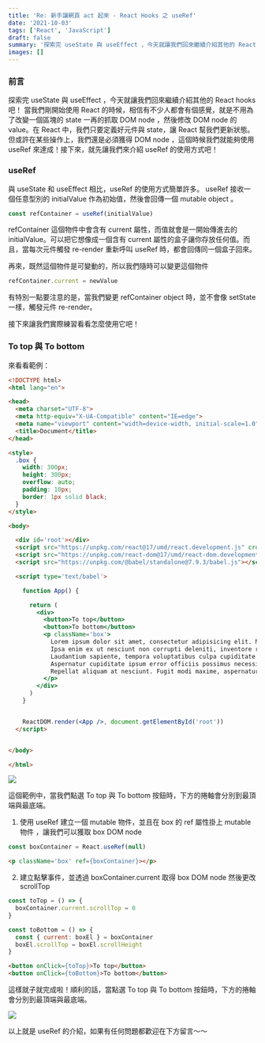 ```yaml
---
title: 'Re: 新手讓網頁 act 起來 - React Hooks 之 useRef'
date: '2021-10-03'
tags: ['React', 'JavaScript']
draft: false
summary: '探索完 useState 與 useEffect ，今天就讓我們回來繼續介紹其他的 React hooks 吧！ 當我們剛開始使用 React 的時候，相信有不少人都會有個感覺，就是不用為了改變一個區塊的 state 一再的抓取 DOM node ，然後修改 DOM node 的 value。在 React 中，我們只要定義好元件與 state，讓 React 幫我們更新狀態。但或許在某些操作上，我們還是必須獲得 DOM node ，這個時候我們就能夠使用 useRef 來達成！接下來，就先讓我們來介紹 useRef 的使用方式吧！'
images: []
---
```

### 前言

探索完 useState 與 useEffect ，今天就讓我們回來繼續介紹其他的 React hooks 吧！ 當我們剛開始使用 React 的時候，相信有不少人都會有個感覺，就是不用為了改變一個區塊的 state 一再的抓取 DOM node ，然後修改 DOM node 的 value。在 React 中，我們只要定義好元件與 state，讓 React 幫我們更新狀態。但或許在某些操作上，我們還是必須獲得 DOM node ，這個時候我們就能夠使用 useRef 來達成！接下來，就先讓我們來介紹 useRef 的使用方式吧！

### useRef
與 useState 和 useEffect 相比，useRef 的使用方式簡單許多。 useRef 接收一個任意型別的 initialValue 作為初始值，然後會回傳一個 mutable object 。

```javascript
const refContainer = useRef(initialValue)
```

refContainer 這個物件中會含有 current 屬性，而值就會是一開始傳進去的 initialValue。可以把它想像成一個含有 current 屬性的盒子讓你存放任何值。而且，當每次元件觸發 re-render 重新呼叫 useRef 時，都會回傳同一個盒子回來。

再來，既然這個物件是可變動的，所以我們隨時可以變更這個物件

```javascript
refContainer.current = newValue
```

有特別一點要注意的是，當我們變更 refContainer object 時，並不會像 setState 一樣，觸發元件 re-render。

接下來讓我們實際練習看看怎麼使用它吧！

### To top 與 To bottom

來看看範例：
```html
<!DOCTYPE html>
<html lang="en">

<head>
  <meta charset="UTF-8">
  <meta http-equiv="X-UA-Compatible" content="IE=edge">
  <meta name="viewport" content="width=device-width, initial-scale=1.0">
  <title>Document</title>
</head>

<style>
  .box {
    width: 300px;
    height: 300px;
    overflow: auto;
    padding: 10px;
    border: 1px solid black;
  }
</style>

<body>

  <div id='root'></div>
  <script src="https://unpkg.com/react@17/umd/react.development.js" crossorigin></script>
  <script src="https://unpkg.com/react-dom@17/umd/react-dom.development.js" crossorigin></script>
  <script src="https://unpkg.com/@babel/standalone@7.9.3/babel.js"></script>

  <script type='text/babel'>

    function App() {

      return (
        <div>
          <button>To top</button>
          <button>To bottom</button>
          <p className='box'>
            Lorem ipsum dolor sit amet, consectetur adipisicing elit. Nobis aspernatur blanditiis quo culpa molestias harum minus quasi ab! Labore illum, distinctio ratione expedita ipsum nulla sequi totam fuga voluptas esse!
            Ipsa enim ex ut nesciunt non corrupti deleniti, inventore reiciendis esse velit. Maxime quisquam ipsa consequuntur aut expedita beatae tempora dicta quidem excepturi. Dolorem ut odit repellat, porro labore nostrum.
            Laudantium sapiente, tempora voluptatibus culpa cupiditate doloremque sed. Quidem quis eius, aspernatur atque hic quo eligendi inventore saepe facilis, tempora quaerat officiis enim distinctio quas adipisci nisi deleniti, minima eveniet?
            Aspernatur cupiditate ipsum error officiis possimus necessitatibus, ut ratione quibusdam iste impedit ad fugiat voluptas exercitationem sit. Molestias, quaerat. Eveniet assumenda omnis ipsam ea doloremque. Consectetur accusamus modi magnam possimus.
            Repellat aliquam at nesciunt. Fugit modi maxime, aspernatur qui accusamus sapiente repellendus temporibus suscipit! Debitis nostrum aperiam eos, fugit quae soluta libero, pariatur praesentium excepturi incidunt unde, non facilis voluptate.
          </p>
        </div>
      )
    }


    ReactDOM.render(<App />, document.getElementById('root'))
  </script>


</body>

</html>

```

![](https://i.imgur.com/ZknGyCP.png)

這個範例中，當我們點選 To top 與 To bottom 按鈕時，下方的捲軸會分別到最頂端與最底端。

1. 使用 useRef 建立一個 mutable 物件，並且在 box 的 ref 屬性掛上 mutable 物件 ，讓我們可以獲取 box DOM node

```javascript
const boxContainer = React.useRef(null)
```

```html
<p className='box' ref={boxContainer}></p>
```

2. 建立點擊事件，並透過 boxContainer.current 取得 box DOM node 然後更改 scrollTop

```javascript
const toTop = () => {
  boxContainer.current.scrollTop = 0
}

const toBottom = () => {
  const { current: boxEl } = boxContainer
  boxEl.scrollTop = boxEl.scrollHeight
}
```

```html
<button onClick={toTop}>To top</button>
<button onClick={toBottom}>To bottom</button>
```

這樣就子就完成啦！順利的話，當點選 To top 與 To bottom 按鈕時，下方的捲軸會分別到最頂端與最底端。

![](https://i.imgur.com/XkYWH3d.gif)

以上就是 useRef 的介紹，如果有任何問題都歡迎在下方留言～～
